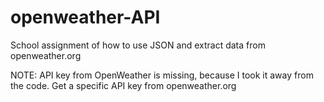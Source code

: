 # openweather-API
School assignment of how to use JSON and extract data from openweather.org

NOTE: API key from OpenWeather is missing, because I took it away from the code. Get a specific API key from openweather.org
